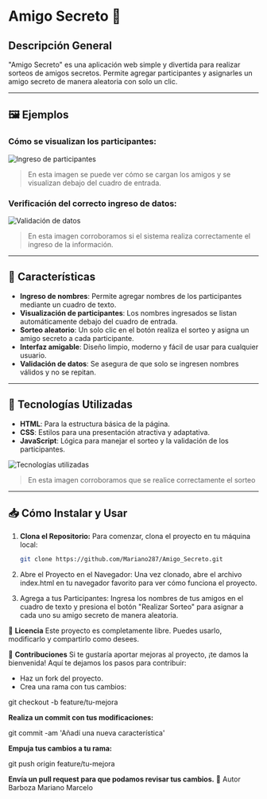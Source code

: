 # Amigo Secreto 🎉

## Descripción General

"Amigo Secreto" es una aplicación web simple y divertida para realizar sorteos de amigos secretos. Permite agregar participantes y asignarles un amigo secreto de manera aleatoria con solo un clic.

---

## 🖼️ Ejemplos

### **Cómo se visualizan los participantes:**

![Ingreso de participantes](https://github.com/user-attachments/assets/403a1ef4-f8cc-4f83-b8ab-a7426dff16ad)


> En esta imagen se puede ver cómo se cargan los amigos y se visualizan debajo del cuadro de entrada.

### **Verificación del correcto ingreso de datos:**

![Validación de datos](https://github.com/user-attachments/assets/5fb7f2dd-8c9d-4472-a270-480de40b0966)




> En esta imagen corroboramos si el sistema realiza correctamente el ingreso de la información.

---

## 🚀 Características

- **Ingreso de nombres**: Permite agregar nombres de los participantes mediante un cuadro de texto.
- **Visualización de participantes**: Los nombres ingresados se listan automáticamente debajo del cuadro de entrada.
- **Sorteo aleatorio**: Un solo clic en el botón realiza el sorteo y asigna un amigo secreto a cada participante.
- **Interfaz amigable**: Diseño limpio, moderno y fácil de usar para cualquier usuario.
- **Validación de datos**: Se asegura de que solo se ingresen nombres válidos y no se repitan.

---

## 🔧 Tecnologías Utilizadas

- **HTML**: Para la estructura básica de la página.
- **CSS**: Estilos para una presentación atractiva y adaptativa.
- **JavaScript**: Lógica para manejar el sorteo y la validación de los participantes.

![Tecnologías utilizadas](https://github.com/user-attachments/assets/ac6afa3f-0ab9-4889-aa1f-c6145704edad)

> En esta imagen corroboramos que se realice correctamente el sorteo
---

## 📥 Cómo Instalar y Usar

1. **Clona el Repositorio:**
   Para comenzar, clona el proyecto en tu máquina local:
   ```bash
   git clone https://github.com/Mariano287/Amigo_Secreto.git
   
2. Abre el Proyecto en el Navegador: Una vez clonado, abre el archivo index.html en tu navegador favorito para ver cómo funciona el proyecto.

3. Agrega a tus Participantes: Ingresa los nombres de tus amigos en el cuadro de texto y presiona el botón "Realizar Sorteo" para asignar a cada uno su amigo secreto de manera aleatoria.

📜 **Licencia**
Este proyecto es completamente libre. Puedes usarlo, modificarlo y compartirlo como desees.

🤝 **Contribuciones**
Si te gustaría aportar mejoras al proyecto, ¡te damos la bienvenida! Aquí te dejamos los pasos para contribuir:

* Haz un fork del proyecto.
* Crea una rama con tus cambios:

 git checkout -b feature/tu-mejora
 
**Realiza un commit con tus modificaciones:**

git commit -am 'Añadí una nueva característica'

**Empuja tus cambios a tu rama:**

git push origin feature/tu-mejora

**Envía un pull request para que podamos revisar tus cambios.**
👤 Autor
Barboza Mariano Marcelo
